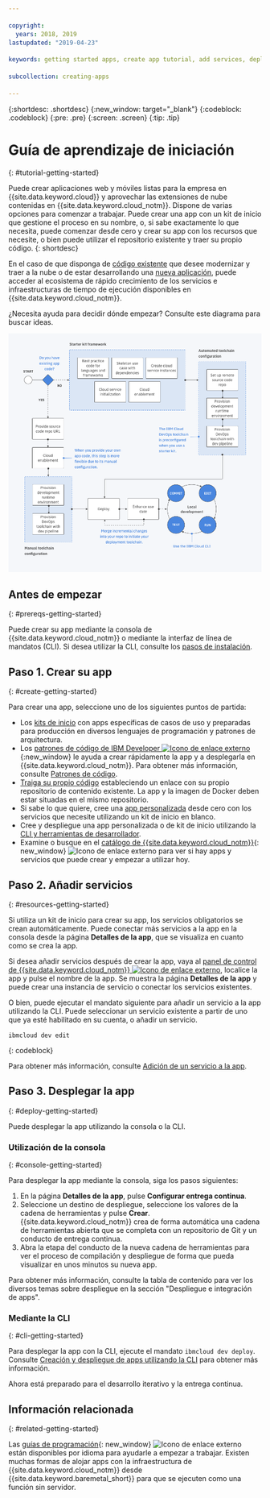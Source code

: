 ```yaml
---

copyright:
  years: 2018, 2019
lastupdated: "2019-04-23"

keywords: getting started apps, create app tutorial, add services, deploy apps, create app, app tutorial

subcollection: creating-apps

---
```


{:shortdesc: .shortdesc}
{:new_window: target="_blank"}
{:codeblock: .codeblock}
{:pre: .pre}
{:screen: .screen}
{:tip: .tip}

# Guía de aprendizaje de iniciación
{: #tutorial-getting-started}

Puede crear aplicaciones web y móviles listas para la empresa en {{site.data.keyword.cloud}} y aprovechar las extensiones de nube contenidas en {{site.data.keyword.cloud_notm}}. Dispone de varias opciones para comenzar a trabajar. Puede crear una app con un kit de inicio que gestione el proceso en su nombre, o, si sabe exactamente lo que necesita, puede comenzar desde cero y crear su app con los recursos que necesite, o bien puede utilizar el repositorio existente y traer su propio código.
{: shortdesc}

En el caso de que disponga de [código existente](/docs/apps/tutorials?topic=creating-apps-tutorial-byoc) que desee modernizar y traer a la nube o de estar desarrollando una [nueva aplicación](/docs/apps/tutorials?topic=creating-apps-tutorial-starterkit), puede acceder al ecosistema de rápido crecimiento de los servicios e infraestructuras de tiempo de ejecución disponibles en {{site.data.keyword.cloud_notm}}.

¿Necesita ayuda para decidir dónde empezar? Consulte este diagrama para buscar ideas.

![Visión general de Experiencia del desarrollador](images/dev-journey.png "Visión general de Experiencia del desarrollador")

## Antes de empezar
{: #prereqs-getting-started}

Puede crear su app mediante la consola de {{site.data.keyword.cloud_notm}} o mediante la interfaz de línea de mandatos (CLI). Si desea utilizar la CLI, consulte los [pasos de instalación](/docs/cli?topic=cloud-cli-ibmcloud-cli).

## Paso 1. Crear su app
{: #create-getting-started}

Para crear una app, seleccione uno de los siguientes puntos de partida:

* Los [kits de inicio](/docs/apps/tutorials?topic=creating-apps-tutorial-starterkit) con apps específicas de casos de uso y preparadas para producción en diversos lenguajes de programación y patrones de arquitectura.
* Los [patrones de código de IBM Developer ![Icono de enlace externo](../icons/launch-glyph.svg "Icono de enlace externo")](https://developer.ibm.com/patterns/){:new_window} le ayuda a crear rápidamente la app y a desplegarla en {{site.data.keyword.cloud_notm}}. Para obtener más información, consulte
[Patrones de código](/docs/apps/tutorials?topic=creating-apps-tutorial-codepattern).
* [Traiga su propio código](/docs/apps/tutorials?topic=creating-apps-tutorial-byoc) estableciendo un enlace con su propio repositorio de contenido existente. La app y la imagen de Docker deben estar situadas en el mismo repositorio.
* Si sabe lo que quiere, cree una [app personalizada](/docs/apps/tutorials?topic=creating-apps-tutorial-scratch) desde cero con los servicios que necesite utilizando un kit de inicio en blanco.
* Cree y despliegue una app personalizada o de kit de inicio utilizando la
[CLI y herramientas de desarrollador](/docs/apps?topic=creating-apps-create-deploy-app-cli).
* Examine o busque en el [catálogo de {{site.data.keyword.cloud_notm}}](https://{DomainName}/catalog){: new_window} ![Icono de enlace externo](../icons/launch-glyph.svg "Icono de enlace externo") para ver si hay apps y servicios que puede crear y empezar a utilizar hoy.

## Paso 2. Añadir servicios
{: #resources-getting-started}

Si utiliza un kit de inicio para crear su app, los servicios obligatorios se crean automáticamente. Puede conectar más servicios a la app en la consola desde la página **Detalles de la app**, que se visualiza en cuanto como se crea la app.

Si desea añadir servicios después de crear la app, vaya al [panel de control de {{site.data.keyword.cloud_notm}} ![Icono de enlace externo](../../icons/launch-glyph.svg "Icono de enlace externo")](https://{DomainName}), localice la app y pulse el nombre de la app. Se muestra la página **Detalles de la app** y puede crear una instancia de servicio o conectar los servicios existentes.

O bien, puede ejecutar el mandato siguiente para añadir un servicio a la app utilizando la CLI. Puede seleccionar un servicio existente a partir de uno que ya esté habilitado en su cuenta, o añadir un servicio.
```
ibmcloud dev edit
```
{: codeblock}

Para obtener más información, consulte [Adición de un servicio a la app](/docs/apps?topic=creating-apps-add-resource).

## Paso 3. Desplegar la app
{: #deploy-getting-started}

Puede desplegar la app utilizando la consola o la CLI.

### Utilización de la consola
{: #console-getting-started}

Para desplegar la app mediante la consola, siga los pasos siguientes:

1. En la página **Detalles de la app**, pulse **Configurar entrega continua**.
2. Seleccione un destino de despliegue, seleccione los valores de la cadena de herramientas y pulse **Crear**. {{site.data.keyword.cloud_notm}} crea de forma automática una cadena de herramientas abierta que se completa con un repositorio de Git y un conducto de entrega continua.
3. Abra la etapa del conducto de la nueva cadena de herramientas para ver el proceso de compilación y despliegue de forma que pueda visualizar en unos minutos su nueva app.

Para obtener más información, consulte la tabla de contenido para ver los diversos temas sobre despliegue en la sección "Despliegue e integración de apps".

### Mediante la CLI
{: #cli-getting-started}

Para desplegar la app con la CLI, ejecute el mandato `ibmcloud dev deploy`. Consulte [Creación y despliegue de apps utilizando la CLI](/docs/apps?topic=creating-apps-create-deploy-app-cli) para obtener más información.

Ahora está preparado para el desarrollo iterativo y la entrega continua.

## Información relacionada
{: #related-getting-started}

Las [guías de programación](https://{DomainName}/docs/home/build){: new_window} ![Icono de enlace externo](../icons/launch-glyph.svg "Icono de enlace externo") están disponibles por idioma para ayudarle a empezar a trabajar. Existen muchas formas de alojar apps con la infraestructura de {{site.data.keyword.cloud_notm}} desde {{site.data.keyword.baremetal_short}} para que se ejecuten como una función sin servidor.
